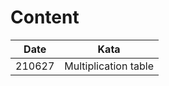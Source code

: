# Content

| Date   | Kata                 |
| ------ | -------------------- |
| 210627 | Multiplication table |
